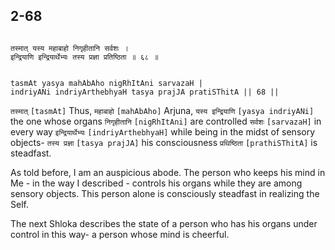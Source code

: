 ## 2-68


```shloka-sa

तस्मात् यस्य महाबाहो निगृहीतानि सर्वशः ।
इन्द्रियाणि इन्द्रियार्थेभ्यः तस्य प्रज्ञा प्रतिष्ठिता ॥ ६८ ॥

```
```shloka-sa-hk

tasmAt yasya mahAbAho nigRhItAni sarvazaH |
indriyANi indriyArthebhyaH tasya prajJA pratiSThitA || 68 ||

```
`तस्मात्` `[tasmAt]` Thus, `महाबाहो` `[mahAbAho]` Arjuna, `यस्य इन्द्रियाणि` `[yasya indriyANi]` the one whose organs `निगृहीतानि` `[nigRhItAni]` are controlled `सर्वशः` `[sarvazaH]` in every way `इन्द्रियार्थेभ्यः` `[indriyArthebhyaH]` while being in the midst of sensory objects- `तस्य प्रज्ञा` `[tasya prajJA]` his consciousness `प्रथिष्ठिता` `[prathiSThitA]` is steadfast.

As told before, I am an auspicious abode. The person who keeps his mind in Me - in the way I described - controls his organs while they are among sensory objects. This person alone is consciously steadfast in realizing the Self.

The next Shloka describes the state of a person who has his organs under control in this way- a person whose mind is cheerful.


